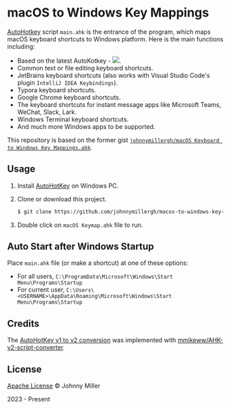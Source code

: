 # macOS to Windows Key Mappings

[AutoHotkey](https://www.autohotkey.com/) script `main.ahk` is the entrance of the program, which maps macOS keyboard shortcuts to Windows platform. Here is the main functions including:

- Based on the latest AutoKotkey - [![](https://img.shields.io/badge/AutoHotKey-v2.0.2-informational?style=flat&logo=autohotkey&logoColor=white&color=2bbc8a)](https://github.com/AutoHotkey/AutoHotkey/releases/tag/v2.0.2).
- Common text or file editing keyboard shortcuts.
- JetBrains keyboard shortcuts (also works with Visual Studio Code's plugin `IntelliJ IDEA Keybindings`).
- Typora keyboard shortcuts.
- Google Chrome keyboard shortcuts.
- The keyboard shortcuts for instant message apps like Microsoft Teams, WeChat, Slack, Lark.
- Windows Terminal keyboard shortcuts.
- And much more Windows apps to be supported.

This repository is based on the former gist [`johnnymillergh/macOS Keyboard to Windows Key Mappings.ahk`](https://gist.github.com/johnnymillergh/7df327476e1953e233827d88c823bfc8).

## Usage

1. Install [AutoHotKey](https://www.autohotkey.com/) on Windows PC.

2. Clone or download this project.

   ```sh
   $ git clone https://github.com/johnnymillergh/macos-to-windows-key-mappings.git -b main
   ```

3. Double click on `macOS Keymap.ahk` file to run.

## Auto Start after Windows Startup

Place `main.ahk` file (or make a shortcut) at one of these options:

- For all users, `C:\ProgramData\Microsoft\Windows\Start Menu\Programs\Startup`
- For current user,  `C:\Users\<USERNAME>\AppData\Roaming\Microsoft\Windows\Start Menu\Programs\Startup`

## Credits

The [AutoHotKey v1 to v2 conversion](https://github.com/johnnymillergh/macos-to-windows-key-mappings/commit/f79de202bc04400bf657df58763cec66ab482bac) was implemented with [mmikeww/AHK-v2-script-converter](https://github.com/mmikeww/AHK-v2-script-converter).

## License

[Apache License](https://github.com/johnnymillergh/macos-to-windows-key-mappings/blob/main/LICENSE) © Johnny Miller

2023 - Present
